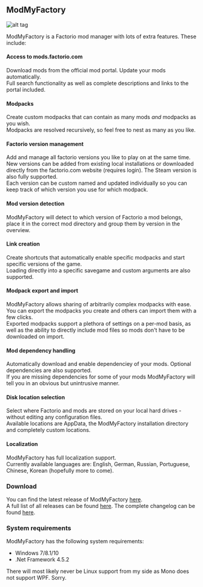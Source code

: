 ## ModMyFactory

![alt tag](https://i.imgur.com/DyKg7m7.png)

ModMyFactory is a Factorio mod manager with lots of extra features.
These include:

#### Access to mods.factorio.com
Download mods from the official mod portal. Update your mods automatically.  
Full search functionality as well as complete descriptions and links to the portal included.

#### Modpacks
Create custom modpacks that can contain as many mods _and_ modpacks as you wish.  
Modpacks are resolved recursively, so feel free to nest as many as you like.

#### Factorio version management
Add and manage all factorio versions you like to play on at the same time.  
New versions can be added from existing local installations or downloaded directly from the factorio.com website (requires login). The Steam version is also fully supported.  
Each version can be custom named and updated individually so you can keep track of which version you use for which modpack.

#### Mod version detection
ModMyFactory will detect to which version of Factorio a mod belongs, place it in the correct mod directory and group them by version in the overview.

#### Link creation
Create shortcuts that automatically enable specific modpacks and start specific versions of the game.  
Loading directly into a specific savegame and custom arguments are also supported.

#### Modpack export and import
ModMyFactory allows sharing of arbitrarily complex modpacks with ease. You can export the modpacks you create and others can import them with a few clicks.  
Exported modpacks support a plethora of settings on a per-mod basis, as well as the ability to directly include mod files so mods don't have to be downloaded on import.

#### Mod dependency handling
Automatically download and enable dependenciey of your mods. Optional dependencies are also supported.  
If you are missing dependencies for some of your mods ModMyFactory will tell you in an obvious but unintrusive manner.

#### Disk location selection
Select where Factorio and mods are stored on your local hard drives - without editing any configuration files.  
Available locations are AppData, the ModMyFactory installation directory and completely custom locations.

#### Localization
ModMyFactory has full localization support.  
Currently available languages are: English, German, Russian, Portuguese, Chinese, Korean (hopefully more to come).

### Download
You can find the latest release of ModMyFactory [here](https://github.com/Artentus/ModMyFactory/releases/latest).  
A full list of all releases can be found [here](https://github.com/Artentus/ModMyFactory/releases).
The complete changelog can be found [here](https://github.com/Artentus/ModMyFactory/blob/master/CHANGELOG.md).

### System requirements
ModMyFactory has the following system requirements:

- Windows 7/8.1/10
- .Net Framework 4.5.2

There will most likely never be Linux support from my side as Mono does not support WPF. Sorry.
